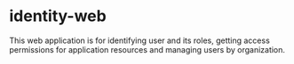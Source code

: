identity-web
============

This web application is for identifying user and its roles, getting access permissions for application resources and managing users by organization.
